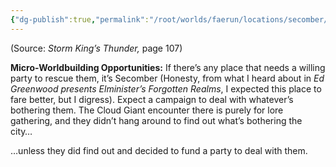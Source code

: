 ```yaml
---
{"dg-publish":true,"permalink":"/root/worlds/faerun/locations/secomber/"}
---
```



(Source: *Storm King’s Thunder,* page 107)

**Micro-Worldbuilding Opportunities:** If there’s any place that needs a willing party to rescue them, it’s Secomber (Honesty, from what I heard about in *Ed Greenwood presents Elminister’s Forgotten Realms*, I expected this place to fare better, but I digress). Expect a campaign to deal with whatever’s bothering them. The Cloud Giant encounter there is purely for lore gathering, and they didn’t hang around to find out what’s bothering the city…

…unless they did find out and decided to fund a party to deal with them.
